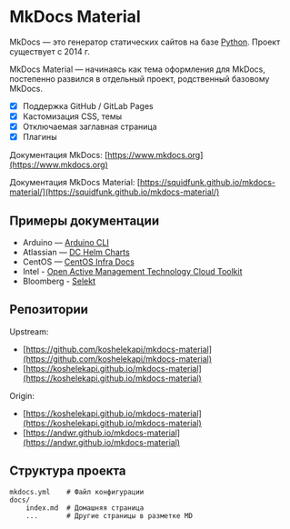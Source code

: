 # MkDocs Material

MkDocs — это генератор статических сайтов на базе [Python](https://www.python.org/). Проект существует с 2014 г.

MkDocs Material — начинаясь как тема оформления для MkDocs, постепенно развился в отдельный проект, родственный базовому MkDocs.


- [x] Поддержка GitHub / GitLab Pages
- [x] Кастомизация CSS, темы
- [x] Отключаемая заглавная страница
- [x] Плагины

Документация MkDocs: [https://www.mkdocs.org](https://www.mkdocs.org)

Документация MkDocs Material: [https://squidfunk.github.io/mkdocs-material/](https://squidfunk.github.io/mkdocs-material/)

## Примеры документации

* Arduino — [Arduino CLI](https://arduino.github.io/arduino-cli/0.21/)
* Atlassian — [DC Helm Charts ](https://atlassian.github.io/data-center-helm-charts/)
* CentOS — [CentOS Infra Docs](https://docs.infra.centos.org/)
* Intel - [Open Active Management Technology Cloud Toolkit](https://open-amt-cloud-toolkit.github.io/docs/2.2/)
* Bloomberg - [Selekt](https://bloomberg.github.io/selekt/)

## Репозитории

Upstream:

* [https://github.com/koshelekapi/mkdocs-material](https://github.com/koshelekapi/mkdocs-material)
* [https://koshelekapi.github.io/mkdocs-material](https://koshelekapi.github.io/mkdocs-material)

Origin:

* [https://koshelekapi.github.io/mkdocs-material](https://koshelekapi.github.io/mkdocs-material)
* [https://andwr.github.io/mkdocs-material](https://andwr.github.io/mkdocs-material)

## Структура проекта

    mkdocs.yml    # Файл конфигурации
    docs/
        index.md  # Домашняя страница
        ...       # Другие страницы в разметке MD
